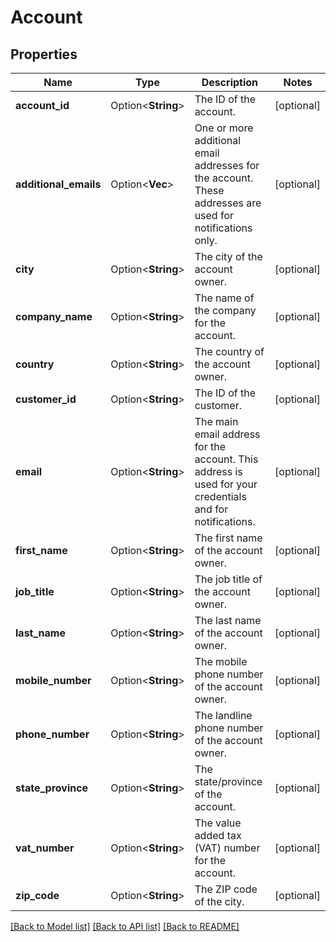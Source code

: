 # Account

## Properties

Name | Type | Description | Notes
------------ | ------------- | ------------- | -------------
**account_id** | Option<**String**> | The ID of the account. | [optional]
**additional_emails** | Option<**Vec<String>**> | One or more additional email addresses for the account. These addresses are used for notifications only. | [optional]
**city** | Option<**String**> | The city of the account owner. | [optional]
**company_name** | Option<**String**> | The name of the company for the account. | [optional]
**country** | Option<**String**> | The country of the account owner. | [optional]
**customer_id** | Option<**String**> | The ID of the customer. | [optional]
**email** | Option<**String**> | The main email address for the account. This address is used for your credentials and for notifications. | [optional]
**first_name** | Option<**String**> | The first name of the account owner. | [optional]
**job_title** | Option<**String**> | The job title of the account owner. | [optional]
**last_name** | Option<**String**> | The last name of the account owner. | [optional]
**mobile_number** | Option<**String**> | The mobile phone number of the account owner. | [optional]
**phone_number** | Option<**String**> | The landline phone number of the account owner. | [optional]
**state_province** | Option<**String**> | The state/province of the account. | [optional]
**vat_number** | Option<**String**> | The value added tax (VAT) number for the account. | [optional]
**zip_code** | Option<**String**> | The ZIP code of the city. | [optional]

[[Back to Model list]](../README.md#documentation-for-models) [[Back to API list]](../README.md#documentation-for-api-endpoints) [[Back to README]](../README.md)


